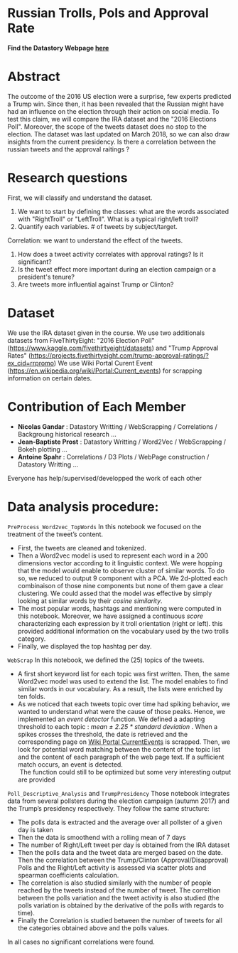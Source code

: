 # Russian Trolls, Pols and Approval Rate

**Find the Datastory Webpage [here](https://adarussiantrolltweetanalysis2018.github.io)**

# Abstract
The outcome of the 2016 US election were a surprise, few experts predicted a Trump win. Since then, it has been revealed that the Russian might have had an influence on the election through their action on social media. To test this claim, we will compare the IRA dataset and the "2016 Elections Poll". Moreover, the scope of the tweets dataset does no stop to the election. The dataset was last updated on March 2018, so we can also draw insights from the current presidency. Is there a correlation between the russian tweets and the approval raitings ?


# Research questions
First, we will classify and understand the dataset.
1. We want to start by defining the classes: what are the words associated with "RightTroll" or "LeftTroll". What is a typical right/left troll? 
2. Quantify each variables. # of tweets by subject/target.

Correlation: we want to understand the effect of the tweets.
1. How does a tweet activity correlates with approval ratings? Is it significant?
2. Is the tweet effect more important during an election campaign or a president's tenure?
3. Are tweets more influential against Trump or Clinton?


# Dataset
We use the IRA dataset given in the course.
We use two additionals datasets from FiveThirtyEight: "2016 Election Poll" (https://www.kaggle.com/fivethirtyeight/datasets) and "Trump Approval Rates" (https://projects.fivethirtyeight.com/trump-approval-ratings/?ex_cid=rrpromo)
We use Wiki Portal Curent Event (https://en.wikipedia.org/wiki/Portal:Current_events) for scrapping information on certain dates. 


# Contribution of Each Member 
  * **Nicolas Gandar** : Datastory Writting / WebScrapping / Correlations / Backgroung historical research ...
  * **Jean-Baptiste Prost** : Datastory Writting / Word2Vec / WebScrapping / Bokeh plotting ...
  * **Antoine Spahr** :  Correlations / D3 Plots / WebPage construction / Datastory Writting ...

Everyone has help/supervised/developped the work of each other

# Data analysis procedure:
`PreProcess_Word2vec_TopWords`
In this notebook we focused on the treatment of the tweet’s content.
* First, the tweets are cleaned and tokenized.
* Then a Word2vec model is used to represent each word in a 200 dimensions vector according to it linguistic context.  We were hopping that the model would enable to observe cluster of similar words. To do so, we reduced to output 9 component with a PCA. We 2d-plotted each combinaison of those nine components but none of them gave a clear clustering. We could assed that the model was effective by simply looking at similar words by their *cosine similarity*.
* The most popular words, hashtags and mentioning were computed in this notebook. Moreover,  we have assigned a  continuous *score* characterizing each expression by it troll orientation (right or left). this provided additional information on the vocabulary used by the two trolls category.
* Finally, we displayed the top hashtag per day.


`WebScrap`
In this notebook, we defined the (25)  topics of the tweets.
* A first short keyword list for each topic was first written. Then, the same Word2vec model was used to extend the list. The model enables to find similar words in our vocabulary. As a result, the lists were enriched by ten folds.
* As we noticed that each tweets topic over time had spiking behavior, we wanted to understand what were the cause of those peaks. Hence, we implemented an *event detector* function. We defined a adapting threshold to each topic : *mean ± 2.25 * standard deviation* . When a spikes crosses the threshold, the date is retrieved and the corresponding page on [Wiki Portal CurrentEvents](https://en.wikipedia.org/wiki/Portal:Current_events)  is scrapped. Then, we look for potential word matching between the content of the topic list and the content of each paragraph of the web page text. If  a sufficient match occurs, an event is detected. <br> The function could still to be optimized but some very interesting output are provided


`Poll_Descriptive_Analysis` and `TrumpPresidency`
Those notebook integrates data from several pollsters during the election campaign (autumn 2017) and the Trump’s presidency respectively. They follow the same structure:
* The polls data is extracted and the average over all pollster of a given day is taken 
* Then the data is smoothend with a rolling mean of 7 days
* The number of Right/Left tweet per day is obtained from the IRA dataset
* Then the polls data and the tweet data are merged based on the date. Then the correlation between the Trump/Clinton (Approval/Disapproval) Polls and the Right/Left activity is assessed via scatter plots and spearman coefficients calculation.
* The correlation is also studied similarly with the number of people reached by the tweets instead of the number of tweet. The correltion between the polls variation and the tweet activity is also studied (the polls variation is obtained by the derivative of the polls with regards to time).
* Finally the Correlation is studied between the number of tweets for all the categories obtained above and the polls values.

In all cases no significant correlations were found. 
